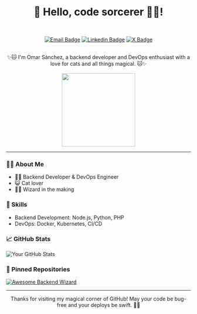 <h1 align="center">👋 Hello, code sorcerer 🧙‍♂️!</h1>
<div align="center">
  <br>
  
  [![Email Badge](https://img.shields.io/badge/Mail-red?style=for-the-badge&logo=maildotru&logoColor=white)](mailto:omarsanpi@gmail.com)
  [![Linkedin Badge](https://img.shields.io/badge/LinkedIn-blue?style=for-the-badge&logo=linkedin&logoColor=white)](https://www.linkedin.com/in/omarsanpi/)
  [![X Badge](https://img.shields.io/badge/Twitter-black?style=for-the-badge&logo=x&logoColor=white)](https://twitter.com/OmiTheSorcerer)
  
  <br>
  ✨🐱 I'm Omar Sánchez, a backend developer and DevOps enthusiast with a love for cats and all things magical. 🐱✨
  <br><br>
  <img src="https://media.giphy.com/media/JqmupuTVZYaQX5s094/giphy.gif" width=200>
  <br>
</div>

---

### 🧙‍♂️ About Me

- 👨‍💻 Backend Developer & DevOps Engineer
- 😺 Cat lover
- 🧙‍♂️ Wizard in the making

### 🚀 Skills

- Backend Development: Node.js, Python, PHP
- DevOps: Docker, Kubernetes, CI/CD

### 📈 GitHub Stats

![Your GitHub Stats](https://github-readme-stats.vercel.app/api?username=omi-the-sorcerer&show_icons=true&theme=radical)

### 🌟 Pinned Repositories

[![Awesome Backend Wizard](https://github-readme-stats.vercel.app/api/pin/?username=omi-the-sorcerer&repo=omicat&theme=radical)](https://github.com/tuusuario/omicat)

---
<div align="center">
  Thanks for visiting my magical corner of GitHub! May your code be bug-free and your deploys be swift. 🚀✨
</div>
